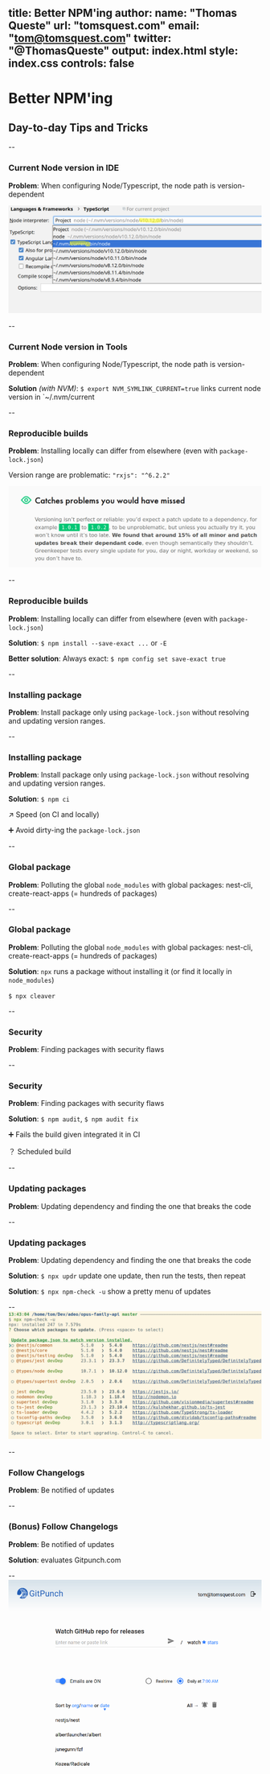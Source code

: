 title: Better NPM'ing
author:
    name: "Thomas Queste"
    url: "tomsquest.com"
    email: "tom@tomsquest.com"
    twitter: "@ThomasQueste"
output: index.html
style: index.css 
controls: false
--
# Better NPM'ing

## Day-to-day Tips and Tricks

--
### Current Node version in IDE

**Problem**: When configuring Node/Typescript, the node path is version-dependent

![List of node version from Intellij](nvm_symlink_current.png)

--
### Current Node version in Tools

**Problem**: When configuring Node/Typescript, the node path is version-dependent

**Solution** _(with NVM)_: `$ export NVM_SYMLINK_CURRENT=true` links current node version in `~/.nvm/current

--
### Reproducible builds

**Problem**: Installing locally can differ from elsewhere (even with `package-lock.json`)

Version range are problematic: `"rxjs": "^6.2.2"`

![Greekeeper](greenkeeper.png)

--
### Reproducible builds

**Problem**: Installing locally can differ from elsewhere (even with `package-lock.json`)

**Solution**: `$ npm install --save-exact ...` or `-E` 

**Better solution**: Always exact: `$ npm config set save-exact true`

--
### Installing package

**Problem**: Install package only using `package-lock.json` without resolving and updating version ranges.

--
### Installing package

**Problem**: Install package only using `package-lock.json` without resolving and updating version ranges.

**Solution**: `$ npm ci`

↗ Speed (on CI and locally)

➕ Avoid dirty-ing the `package-lock.json`

--
### Global package

**Problem**: Polluting the global `node_modules` with global packages: nest-cli, create-react-apps (= hundreds of packages)

--
### Global package

**Problem**: Polluting the global `node_modules` with global packages: nest-cli, create-react-apps (= hundreds of packages)

**Solution**: `npx` runs a package without installing it (or find it locally in `node_modules`)

`$ npx cleaver`

--
### Security

**Problem**: Finding packages with security flaws

--
### Security

**Problem**: Finding packages with security flaws

**Solution**: `$ npm audit`, `$ npm audit fix`

➕ Fails the build given integrated it in CI

？ Scheduled build

--
### Updating packages

**Problem**: Updating dependency and finding the one that breaks the code

--
### Updating packages

**Problem**: Updating dependency and finding the one that breaks the code

**Solution**: `$ npx updr` update one update, then run the tests, then repeat

**Solution**: `$ npx npm-check -u` show a pretty menu of updates

--
![npx npm-check -u](npm-check-u.png)

--
### Follow Changelogs

**Problem**: Be notified of updates

--
### (Bonus) Follow Changelogs

**Problem**: Be notified of updates

**Solution**: evaluates Gitpunch.com

--
![Git Punch](gitpunch.com.png)
